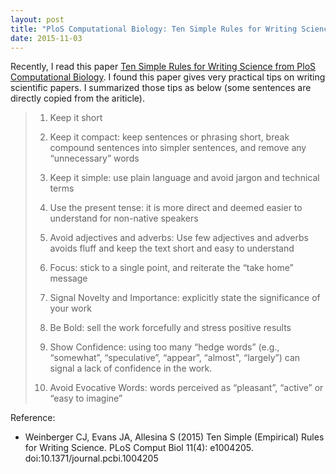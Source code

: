 ```yaml
---
layout: post
title: "PloS Computational Biology: Ten Simple Rules for Writing Science"
date: 2015-11-03
---
```


Recently, I read this paper [Ten Simple Rules for Writing Science from PloS Computational Biology](http://journals.plos.org/ploscompbiol/article?id=10.1371/journal.pcbi.1004205). I found this paper gives very practical tips on writing scientific papers. I summarized those tips as below (some sentences are directly copied from the ariticle). 

>1. Keep it short
>
>2. Keep it compact: keep sentences or phrasing short, break compound sentences into simpler sentences, and remove any “unnecessary” words
>
>3. Keep it simple:  use plain language and avoid jargon and technical terms
>
>4. Use the present tense: it is more direct and deemed easier to understand for non-native speakers
>
>5. Avoid adjectives and adverbs: Use few adjectives and adverbs avoids fluff and keep the text short and easy to understand
>
>6. Focus: stick to a single point, and reiterate the “take home” message
>
>7. Signal Novelty and Importance: explicitly state the significance of your work
>
>8. Be Bold: sell the work forcefully and stress positive results
>
>9. Show Confidence: using too many “hedge words” (e.g., “somewhat”, “speculative”, “appear”, “almost", “largely”) can signal a lack of confidence in the work. 
>
>10. Avoid Evocative Words: words perceived as “pleasant”, “active” or “easy to imagine”


Reference:
- Weinberger CJ, Evans JA, Allesina S (2015) Ten Simple (Empirical) Rules for Writing Science. PLoS Comput Biol 11(4): e1004205. doi:10.1371/journal.pcbi.1004205